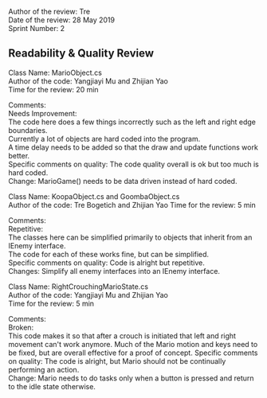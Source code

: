 Author of the review: Tre  
Date of the review: 28 May 2019  
Sprint Number: 2  

## Readability & Quality Review
Class Name: MarioObject.cs  
Author of the code: Yangjiayi Mu and Zhijian Yao  
Time for the review: 20 min  

Comments:  
    Needs Improvement:  
        The code here does a few things incorrectly such as the left and right edge boundaries.  
        Currently a lot of objects are hard coded into the program.  
        A time delay needs to be added so that the draw and update functions work better.  
        Specific comments on quality: The code quality overall is ok but too much is hard coded.  
        Change: MarioGame() needs to be data driven instead of hard coded.  

Class Name: KoopaObject.cs and GoombaObject.cs  
Author of the code: Tre Bogetich and Zhijian Yao
Time for the review: 5 min  

Comments:  
    Repetitive:   
        The classes here can be simplified primarily to objects that inherit from an IEnemy interface.  
        The code for each of these works fine, but can be simplified.  
        Specific comments on quality: Code is alright but repetitive.  
        Changes: Simplify all enemy interfaces into an IEnemy interface.  


Class Name: RightCrouchingMarioState.cs  
Author of the code: Yangjiayi Mu and Zhijian Yao   
Time for the review: 5 min  

Comments:  
    Broken:   
        This code makes it so that after a crouch is initiated that left and right movement can't work anymore. Much of the Mario motion and keys need to be fixed, but are overall effective for a proof of concept.
        Specific comments on quality: The code is alright, but Mario should not be continually performing an action.  
        Change: Mario needs to do tasks only when a button is pressed and return to the idle state otherwise.    





